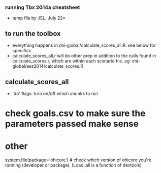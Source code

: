 ### running Tbx 2014a cheatsheet 
* temp file by JSL. July 22*

## to run the toolbox
* everything happens in ohi-global/calculate_scores_all.R: see below for specifics
* calculate_scores_all.r will do other prep in addition to the calls found in calculate_scores.r, which are within each scenario file. eg: ohi-global/eez2014/calculate_scores.R 


## calculate_scores_all
* 'do' flags: turn on/off which chunks to run


# check goals.csv to make sure the parameters passed make sense


# other
system.file(package='ohicore') # check which version of ohicore you're running (developer or package). (Load_all is a function of devtools)
